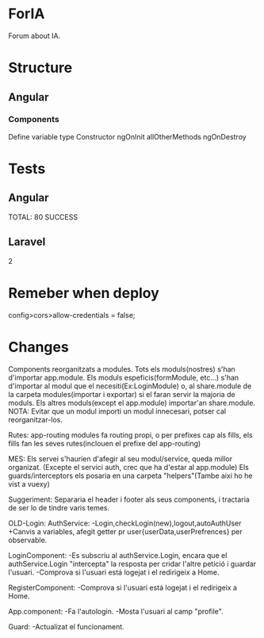 # ForIA
Forum about IA.

# Structure

## Angular

### Components
Define variable type
Constructor
ngOnInit
allOtherMethods
ngOnDestroy

# Tests

## Angular
TOTAL: 80 SUCCESS

## Laravel
2

# Remeber when deploy
config>cors>allow-credentials = false;

# Changes
Components reorganitzats a modules.
Tots els moduls(nostres) s'han d'importar app.module.
Els moduls espeficis(formModule, etc...) s'han d'importar al modul que el necesiti(Ex:LoginModule) o, al share.module de la carpeta modules(importar i exportar) si el faran servir la majoria de moduls. Els altres moduls(except el app.module) importar'an share.module.
NOTA: Evitar que un modul importi un modul innecesari, potser cal reorganitzar-los.

Rutes: app-routing modules fa routing propi, o per prefixes cap als fills, els fills fan les seves rutes(inclouen el prefixe del app-routing)

MES: Els servei s'haurien d'afegir al seu modul/service, queda millor organizat. (Excepte el servici auth, crec que ha d'estar al app.module)
Els guards/interceptors els posaria en una carpeta "helpers"(Tambe aixi ho he vist a vuexy)

Suggeriment:
Separaria el header i footer als seus components, i tractaria de ser lo de tindre varis temes.

OLD-Login:
AuthService:
    -Login,checkLogin(new),logout,autoAuthUser
    +Canvis a variables, afegit getter pr user{userData,userPrefrences} per observable.

LoginComponent:
    -Es subscriu al authService.Login, encara que el authService.Login "intercepta" la resposta per cridar l'altre petició i guardar l'usuari.
    -Comprova si l'usuari está logejat i el redirigeix a Home.

RegisterComponent:
    -Comprova si l'usuari está logejat i el redirigeix a Home.

App.component:
    -Fa l'autologin.
    -Mosta l'usuari al camp "profile".

Guard:
    -Actualizat el funcionament.
